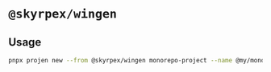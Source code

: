 # `@skyrpex/wingen`

## Usage

```bash
pnpx projen new --from @skyrpex/wingen monorepo-project --name @my/monorepo
```
